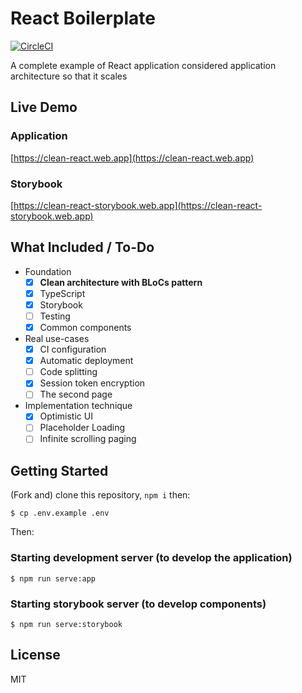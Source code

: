 # React Boilerplate

[![CircleCI](https://circleci.com/gh/axross/react-boilerplate.svg?style=svg)](https://circleci.com/gh/axross/react-boilerplate)

A complete example of React application considered application architecture so that it scales

## Live Demo

### Application

[https://clean-react.web.app](https://clean-react.web.app)

### Storybook

[https://clean-react-storybook.web.app](https://clean-react-storybook.web.app)

## What Included / To-Do

- Foundation
  - [x] **Clean architecture with BLoCs pattern**
  - [x] TypeScript
  - [x] Storybook
  - [ ] Testing
  - [x] Common components
- Real use-cases
  - [x] CI configuration
  - [x] Automatic deployment
  - [ ] Code splitting
  - [x] Session token encryption
  - [ ] The second page
- Implementation technique
  - [x] Optimistic UI
  - [ ] Placeholder Loading
  - [ ] Infinite scrolling paging

## Getting Started

(Fork and) clone this repository, `npm i` then:

```
$ cp .env.example .env
```

Then:

### Starting development server (to develop the application)

```
$ npm run serve:app
```

### Starting storybook server (to develop components)

```
$ npm run serve:storybook
```

## License

MIT
